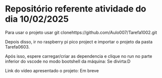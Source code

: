 # Repositório referente atividade do dia 10/02/2025

Para usar o projeto usar git clonehttps://github.com/Aulo007/Tarefa1002.git

Depois disso, ir no raspberry pi pico project e importar o projeto da pasta Tarefa0603.

Após isso, espere carregar/criar as dependencia e clique no run no parte inferior do vscode no modo bootshell da máquina: Se divirta:D

Link do vídeo apresentado o projeto: Em breve
